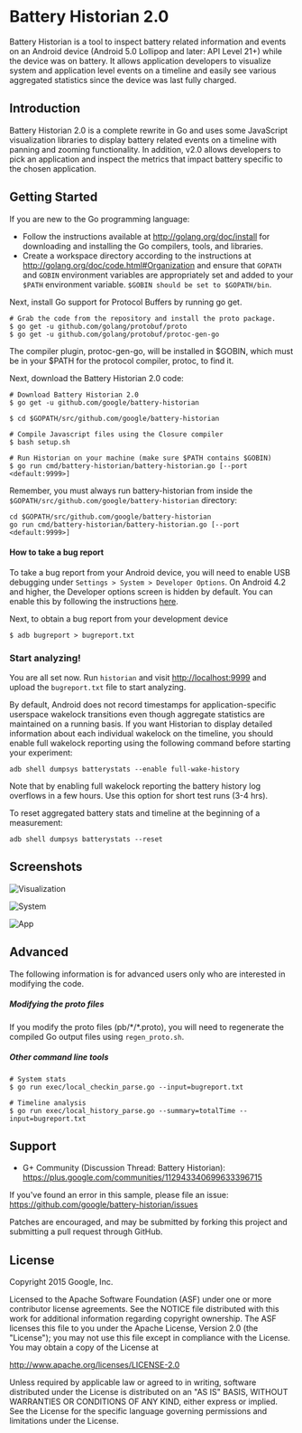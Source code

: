 Battery Historian 2.0
=====================

Battery Historian is a tool to inspect battery related information and events on an Android device (Android 5.0 Lollipop and later: API Level 21+) while the device was on battery. It allows application developers to visualize system and application level events on a timeline and easily see various aggregated statistics since the device was last fully charged.

Introduction
------------
Battery Historian 2.0 is a complete rewrite in Go and uses some JavaScript visualization libraries to display battery related events on a timeline with panning and zooming functionality. In addition, v2.0 allows developers to pick an application and inspect the metrics that impact battery specific to the chosen application.


Getting Started
---------------
If you are new to the Go programming language:

* Follow the instructions available at <http://golang.org/doc/install> for downloading and installing the Go compilers, tools, and libraries.
* Create a workspace directory according to the instructions at
  <http://golang.org/doc/code.html#Organization> and ensure that `GOPATH` and
  `GOBIN` environment variables are appropriately set and added to your `$PATH`
  environment variable. `$GOBIN should be set to $GOPATH/bin`.

Next, install Go support for Protocol Buffers by running go get.

```
# Grab the code from the repository and install the proto package.
$ go get -u github.com/golang/protobuf/proto
$ go get -u github.com/golang/protobuf/protoc-gen-go
```

The compiler plugin, protoc-gen-go, will be installed in $GOBIN, which must be
in your $PATH for the protocol compiler, protoc, to find it.

Next, download the Battery Historian 2.0 code:


```
# Download Battery Historian 2.0
$ go get -u github.com/google/battery-historian

$ cd $GOPATH/src/github.com/google/battery-historian

# Compile Javascript files using the Closure compiler
$ bash setup.sh

# Run Historian on your machine (make sure $PATH contains $GOBIN)
$ go run cmd/battery-historian/battery-historian.go [--port <default:9999>]
```

Remember, you must always run battery-historian from inside the `$GOPATH/src/github.com/google/battery-historian` directory:

```
cd $GOPATH/src/github.com/google/battery-historian
go run cmd/battery-historian/battery-historian.go [--port <default:9999>]
```


#### How to take a bug report

To take a bug report from your Android device, you will need to enable USB debugging under `Settings > System > Developer Options`. On Android 4.2 and higher, the Developer options screen is hidden by default. You can enable this by following the instructions [here](<http://developer.android.com/tools/help/adb.html#Enabling>).

Next, to obtain a bug report from your development device

```
$ adb bugreport > bugreport.txt
```

### Start analyzing!
You are all set now. Run `historian` and visit <http://localhost:9999> and upload the `bugreport.txt` file to start analyzing.

By default, Android does not record timestamps for application-specific
userspace wakelock transitions even though aggregate statistics are maintained
on a running basis. If you want Historian to display detailed information about
each individual wakelock on the timeline, you should enable full wakelock reporting using the following command before starting your experiment:

```
adb shell dumpsys batterystats --enable full-wake-history
```

Note that by enabling full wakelock reporting the battery history log overflows
in a few hours. Use this option for short test runs (3-4 hrs).

To reset aggregated battery stats and timeline at the beginning of a measurement:

```
adb shell dumpsys batterystats --reset
```

Screenshots
-----------
![Visualization](/screenshots/viz.png "Timeline Visualization")

![System](/screenshots/stats.png "Aggregated System statistics since the device was last fully charged")

![App](/screenshots/app.png "Application specific statistics")

Advanced
--------
The following information is for advanced users only who are interested in modifying the code.

##### Modifying the proto files
If you modify the proto files (pb/\*/\*.proto), you will need to regenerate the compiled Go output files using `regen_proto.sh`.

##### Other command line tools
```
# System stats
$ go run exec/local_checkin_parse.go --input=bugreport.txt

# Timeline analysis
$ go run exec/local_history_parse.go --summary=totalTime --input=bugreport.txt
```


Support
-------

- G+ Community (Discussion Thread: Battery Historian): https://plus.google.com/communities/112943340699633396715

If you've found an error in this sample, please file an issue:
<https://github.com/google/battery-historian/issues>

Patches are encouraged, and may be submitted by forking this project and
submitting a pull request through GitHub.

License
-------

Copyright 2015 Google, Inc.

Licensed to the Apache Software Foundation (ASF) under one or more contributor
license agreements.  See the NOTICE file distributed with this work for
additional information regarding copyright ownership.  The ASF licenses this
file to you under the Apache License, Version 2.0 (the "License"); you may not
use this file except in compliance with the License.  You may obtain a copy of
the License at

  <http://www.apache.org/licenses/LICENSE-2.0>

Unless required by applicable law or agreed to in writing, software
distributed under the License is distributed on an "AS IS" BASIS, WITHOUT
WARRANTIES OR CONDITIONS OF ANY KIND, either express or implied.  See the
License for the specific language governing permissions and limitations under
the License.
